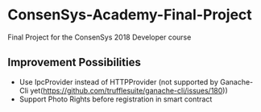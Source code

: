 # ConsenSys-Academy-Final-Project
Final Project for the ConsenSys 2018 Developer course

## Improvement Possibilities
- Use IpcProvider instead of HTTPProvider (not supported by Ganache-Cli yet(https://github.com/trufflesuite/ganache-cli/issues/180))
- Support Photo Rights before  registration in smart contract